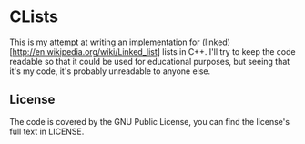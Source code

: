 CLists
======

This is my attempt at writing an implementation for (linked)[http://en.wikipedia.org/wiki/Linked_list] lists in C++. I'll try to keep the code readable so that it could be used for educational purposes, but seeing that it's my code, it's probably unreadable to anyone else.

License
-------

The code is covered by the GNU Public License, you can find the license's full text in LICENSE. 

